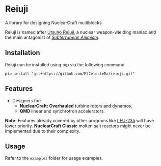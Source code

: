 # Reiuji
A library for designing NuclearCraft multiblocks.

Reiuji is named after [Utsuho Reiuji](https://en.touhouwiki.net/wiki/Utsuho_Reiuji), a nuclear weapon-wielding maniac and the main antagonist of [*Subterranean Animism*](https://en.touhouwiki.net/wiki/Subterranean_Animism).

## Installation

Reiuji can be installed using pip via the following command
```shell
pip install "git+https://github.com/MtCelesteMa/reiuji.git"
```

## Features

- Designers for:
  - **NuclearCraft: Overhauled** turbine rotors and dynamos.
  - **QMD** linear and synchrotron accelerators.

**Note:** Features already covered by other programs like [LEU-235](https://leu-235.com/) will have lower priority. **NuclearCraft Classic** molten salt reactors might never be implemented due to their complexity.

## Usage

Refer to the `examples` folder for usage examples.
